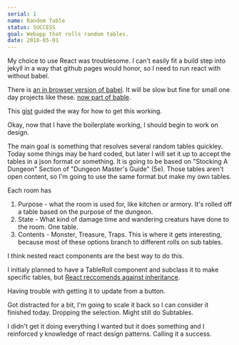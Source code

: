 ```yaml
---
serial: 1
name: Random Table
status: SUCCESS
goal: Webapp that rolls random tables.
date: 2018-05-01
---
```


My choice to use React was troublesome. I can't easily fit a build step into 
jekyll in a way that github pages would honor, so I need to run react with 
without babel.

There is [an in browser version of 
babel](https://github.com/babel/babel-standalone). It will be slow but fine for 
small one day projects like these. [now part of 
bable](https://github.com/babel/babel/tree/master/packages/babel-standalone).

This 
[gist](https://gist.github.com/kentcdodds/5274dfa1eb31e6d22b9eddd1efc773dc) 
guided the way for how to get this working.

Okay, now that I have the boilerplate working, I should begin to work on design. 

The main goal is something that resolves several random tables quickley. Today 
some things may be hard coded, but later I will set it up to accept the tables 
in a json format or something. It is going to be based on "Stocking A Dungeon" 
Section of "Dungeon Master's Guide" (5e). Those tables aren't open content, so 
I'm going to use the same format but make my own tables. 

Each room has 
1. Purpose - what the room is used for, like kitchen or armory. It's rolled off a table based on the purpose of the dungeon. 
2. State - What kind of damage time and wandering creaturs have done to the room. One table. 
3. Contents - Monster, Treasure, Traps. This is where it gets interesting, because most of these options branch to different rolls on sub tables. 

I think nested react components are the best way to do this. 

I initialy planned to have a TableRoll component and subclass it to make 
specific tables, but [React reccomends against 
inheritance](https://reactjs.org/docs/composition-vs-inheritance.html).

Having trouble with getting it to update from a button.

Got distracted for a bit, I'm going to scale it back so I can consider it finished today. Dropping the selection. Might still do Subtables. 

I didn't get it doing everything I wanted but it does something and I reinforced y knowledge of react design patterns. Calling it a success.
